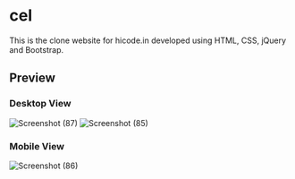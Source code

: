 # cel
This is the clone website for hicode.in developed using HTML, CSS, jQuery and Bootstrap.

## Preview
### Desktop View
![Screenshot (87)](https://user-images.githubusercontent.com/80777510/124512979-548b2d80-ddf7-11eb-9372-57d1cba7f7a7.png)
![Screenshot (85)](https://user-images.githubusercontent.com/80777510/124512993-5a810e80-ddf7-11eb-92d9-844f8432bbf4.png)
### Mobile View
![Screenshot (86)](https://user-images.githubusercontent.com/80777510/124512997-5e149580-ddf7-11eb-8a95-aea42c9ba57a.png)
